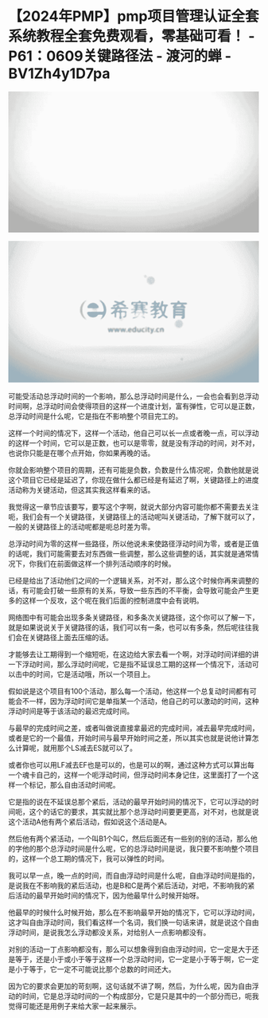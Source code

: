 # 【2024年PMP】pmp项目管理认证全套系统教程全套免费观看，零基础可看！ - P61：0609关键路径法 - 渡河的蝉 - BV1Zh4y1D7pa

![](img/5547a6bbd354a914a73032b12ae50718_0.png)

![](img/5547a6bbd354a914a73032b12ae50718_1.png)

可能受活动总浮动时间的一个影响，那么总浮动时间是什么，一会也会看到总浮动时间啊，总浮动时间会使得项目的这样一个进度计划，富有弹性，它可以是正数，总浮动时间是什么呢，它是指在不影响整个项目完工的。

这样一个时间的情况下，这样一个活动，他自己可以长一点或者晚一点，可以浮动的这样一个时间，它可以是正数，也可以是零零，就是没有浮动的时间，对不对，也说你只能是在哪个点开始，你如果再晚的话。

你就会影响整个项目的周期，还有可能是负数，负数是什么情况呢，负数他就是说这个项目它已经是延迟了，你现在做什么都已经是有延迟了啊，关键路径上的进度活动称为关键活动，但这其实我这样看来的话。

我觉得这一章节应该要写，要写这个字啊，就说大部分内容可能你都不需要去关注呃，我们会有一个关键路径，关键路径上的活动呢叫关键活动，了解下就可以了，一般的关键路径上的活动呢都是呃总时差为零。

总浮动时间为零的这样一些路径，所以他说未来使路径浮动时间为零，或者是正值的话呢，我们可能需要去对东西做一些调整，那么这些调整的话，其实就是通常情况下，你我们在前面做这样一个排列活动顺序的时候。

已经是给出了活动他们之间的一个逻辑关系，对不对，那么这个时候你再来调整的话，有可能会打破一些原有的关系，导致一些东西的不平衡，会导致可能会产生更多的这样一个反攻，这个呢在我们后面的控制进度中会有说明。

网络图中有可能会出现多条关键路径，和多条次关键路径，这个你可以了解一下，就是如果说说关于关键路径的话，我们可以有一条，也可以有多条，然后呢往往我们会在关键路径上面去压缩的话。

才能够去让工期得到一个缩短呃，在这边给大家去看一个啊，对浮动时间详细的讲一下浮动时间，那么浮动时间呢，它是指不延误总工期的这样一个情况下，活动可以击中的时间，它是活动哦，所以一个项目上。

假如说是这个项目有100个活动，那么每一个活动，他这样一个总复动时间都有可能会不一样，因为浮动时间它是单指某一个活动，他自己的可以激动的时间，这种浮动时间是等于该活动的最迟完成时间。

与最早的完成时间之差，或者叫做说直接拿最迟的完成时间，减去最早完成时间，或者是它的一个最值，开始时间与最早开始时间之差，所以其实也就是说他计算怎么计算呢，就用那个LS减去ES就可以了。

或者你也可以用LF减去EF也是可以的，也是可以的啊，通过这种方式可以算出每一个魂卡自己的，这样一个呃浮动时间，但浮动时间本身记住，这里面打了一个这样一个标记，那么自由活动时间呢。

它是指的说在不延误总那个紧后，活动的最早开始时间的情况下，它可以浮动的时间呃，这个的话它的要求，其实就比那个总浮动时间要更更高，对不对，也就是说这个活动A他有两个紧后活动，假如说这个活动是A。

然后他有两个紧活动，一个叫B1个叫C，然后后面还有一些别的别的活动，那么他的字他的那个总浮动时间是什么呢，它的总浮动时间是说，我只要不影响整个项目的，这样一个总工期的情况下，我可以弹性的时间。

我可以早一点，晚一点的时间，而自由浮动时间是什么呢，自由浮动时间是指的，是说我在不影响我的紧后活动，也是B和C是两个紧后活动，对吧，不影响我的紧后活动的最早开始时间的情况下，因为他最早什么时候开始呀。

他最早的时候什么时候开始，那么在不影响最早开始的情况下，它可以浮动时间，这才叫自由浮动时间，我们看这样一个名词，我们换一句话来讲，就是说这个自由浮动时间，是说我怎么浮动都没关系，对给别人一点影响都没有。

对别的活动一丁点影响都没有，那么可以想象得到自由浮动时间，它一定是大于还是等于，还是小于或小于等于这样一个总浮动时间，它一定是小于等于啊，它一定是小于等于，它一定不可能说比那个总数的时间还大。

因为它的要求会更加的苛刻啊，这句话就不讲了啊，然后，为什么呢，因为自由浮动的时间，它是总浮动时间的一个构成部分，它是只是其中的一个部分而已，呃我觉得可能还是用例子来给大家一起来展示。

